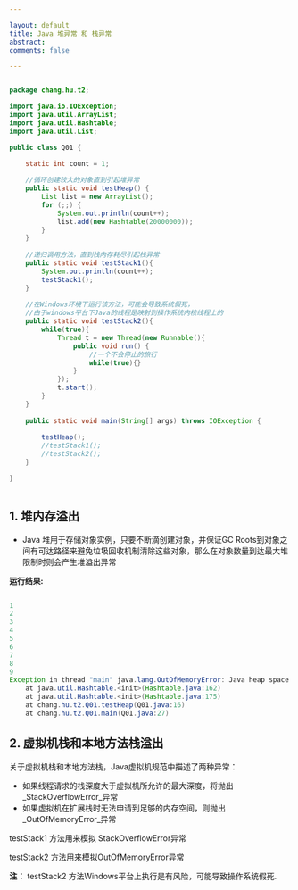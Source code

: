 ```yaml
---

layout: default
title: Java 堆异常 和 栈异常
abstract: 
comments: false

---
```


```java

package chang.hu.t2;

import java.io.IOException;
import java.util.ArrayList;
import java.util.Hashtable;
import java.util.List;

public class Q01 {

	static int count = 1;
	
	//循环创建较大的对象直到引起堆异常
	public static void testHeap() {
		List list = new ArrayList();
		for (;;) {
			System.out.println(count++);
			list.add(new Hashtable(20000000));
		}
	}
	
	//递归调用方法，直到栈内存耗尽引起栈异常
	public static void testStack1(){
		System.out.println(count++);
		testStack1();
	}
	
	//在Windows环境下运行该方法，可能会导致系统假死，
	//由于windows平台下Java的线程是映射到操作系统内核线程上的
	public static void testStack2(){
		while(true){
			Thread t = new Thread(new Runnable(){
				public void run() {
					//一个不会停止的旅行
					while(true){}
				}
			});
			t.start();
		}
	}
	
	public static void main(String[] args) throws IOException {
		
		testHeap();		
		//testStack1();
		//testStack2();
	}

}



```

## 1. 堆内存溢出

- Java 堆用于存储对象实例，只要不断滴创建对象，并保证GC Roots到对象之间有可达路径来避免垃圾回收机制清除这些对象，那么在对象数量到达最大堆限制时则会产生堆溢出异常

**运行结果:**


```java

1
2
3
4
5
6
7
8
9
Exception in thread "main" java.lang.OutOfMemoryError: Java heap space
	at java.util.Hashtable.<init>(Hashtable.java:162)
	at java.util.Hashtable.<init>(Hashtable.java:175)
	at chang.hu.t2.Q01.testHeap(Q01.java:16)
	at chang.hu.t2.Q01.main(Q01.java:27)

```


## 2. 虚拟机栈和本地方法栈溢出

关于虚拟机栈和本地方法栈，Java虚拟机规范中描述了两种异常：

- 如果线程请求的栈深度大于虚拟机所允许的最大深度，将抛出_StackOverflowError_异常
- 如果虚拟机在扩展栈时无法申请到足够的内存空间，则抛出_OutOfMemoryError_异常


testStack1 方法用来模拟 StackOverflowError异常

testStack2 方法用来模拟OutOfMemoryError异常

**注：** testStack2 方法Windows平台上执行是有风险，可能导致操作系统假死. 